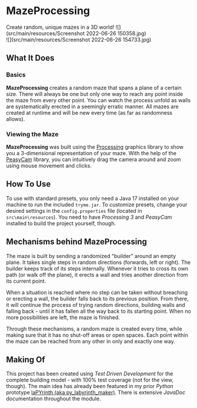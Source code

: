 # MazeProcessing

Create random, unique mazes in a 3D world!
![](src/main/resources/Screenshot 2022-06-26 150358.jpg)  
![](src/main/resources/Screenshot 2022-06-26 154733.jpg)

## What It Does

### Basics

**MazeProcessing** creates a random maze that spans a plane of a certain size.
There will always be one but only one way to reach any point inside the maze from every other point.
You can watch the process unfold as walls are systematically erected in a seemingly erratic manner.
All mazes are created at runtime and will be new every time (as far as randomness allows).

### Viewing the Maze

**MazeProcessing** was built using the [Processing](https://processing.org/) graphics library to show you a 3-dimensional representation of your maze.
With the help of the [PeasyCam](https://github.com/jdf/peasycam) library, you can intuitively drag the camera around and zoom using mouse movement and clicks. 


## How To Use

To use with standard presets, you only need a Java 17 installed on your machine to run the included `tryme.jar`.
To customize presets, change your desired settings in the `config.properties` file (located in `src\main\resources`). You need to have _Processing 3_ and _PeasyCam_ installed to build the project yourself, though.

## Mechanisms behind **MazeProcessing**

The maze is built by sending a randomized "builder" around an empty plane.
It takes single steps in random directions (forwards, left or right).
The builder keeps track of its steps internally. 
Whenever it tries to cross its own path (or walk off the plane), it erects a wall and tries another direction from its current point.  

When a situation is reached where no step can be taken without breaching or erecting a wall, the builder falls back to its previous position. 
From there, it will continue the process of trying random directions, building walls and falling back - until it has fallen all the way back to its starting point.
When no more possibilities are left, the maze is finished.

Through these mechanisms, a random maze is created every time, while making sure that it has no shut-off areas or open spaces.
Each point within the maze can be reached from any other in only and exactly one way.

## Making Of

This project has been created using _Test Driven Development_ for the complete building model - with 100% test coverage (not for the view, though).
The main idea has already been featured in my prior _Python_ prototype [laPYrinth (aka py_labyrinth_maker)](https://github.com/RWitak/py_labyrinth_maker).
There is extensive _JavaDoc_ documentation throughout the module.
